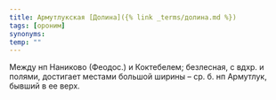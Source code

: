 ```yaml
---
title: Армутлукская [Долина]({% link _terms/долина.md %})
tags: [ороним]
synonyms:
temp: ""
---
```


Между нп Наниково (Феодос.) и Коктебелем; безлесная, с вдхр. и полями, достигает
местами большой ширины – ср. б. нп Армутлук, бывший в ее верх.
